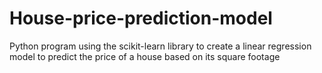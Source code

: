 # House-price-prediction-model
Python program using the scikit-learn library to create a linear regression model to predict the price of a house based on its square footage
